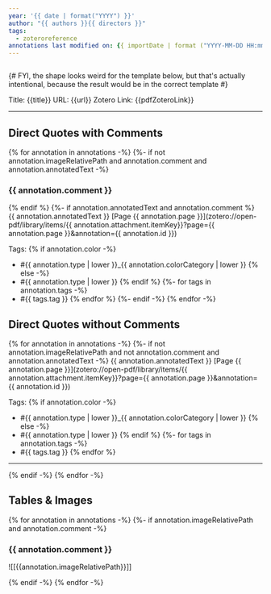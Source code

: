```yaml
---
year: '{{ date | format("YYYY") }}'
author: "{{ authors }}{{ directors }}"
tags:
  - zoteroreference
annotations last modified on: {{ importDate | format ("YYYY-MM-DD HH:mm:ss")}}
---
```


```toc
```

{# FYI, the shape looks weird for the template below, but that's actually intentional, because the result would be in the correct template #}

Title: {{title}}
URL: {{url}}
Zotero Link: {{pdfZoteroLink}}

---
## Direct Quotes with Comments

{% for annotation in annotations -%}
{%- if not annotation.imageRelativePath and annotation.comment and annotation.annotatedText -%}
### {{ annotation.comment }}
{% endif %}
{%- if annotation.annotatedText and annotation.comment %}
{{ annotation.annotatedText }} [Page {{ annotation.page }}](zotero://open-pdf/library/items/{{ annotation.attachment.itemKey}}?page={{ annotation.page }}&annotation={{ annotation.id }})

Tags:
{% if	annotation.color -%}
- #{{ annotation.type | lower }}_{{ annotation.colorCategory | lower }}
{% else -%}
- #{{ annotation.type | lower }}
{% endif %}
{%- for tags in annotation.tags -%}
- #{{ tags.tag }}
{% endfor %}
{%- endif -%}
{% endfor -%}

## Direct Quotes without Comments

{% for annotation in annotations -%}
{%- if not annotation.imageRelativePath and not annotation.comment and annotation.annotatedText -%}
{{ annotation.annotatedText }} [Page {{ annotation.page }}](zotero://open-pdf/library/items/{{ annotation.attachment.itemKey}}?page={{ annotation.page }}&annotation={{ annotation.id }})

Tags:
{% if	annotation.color -%}
- #{{ annotation.type | lower }}_{{ annotation.colorCategory | lower }}
{% else -%}
- #{{ annotation.type | lower }}
{% endif %}
{%- for tags in annotation.tags -%}
- #{{ tags.tag }}
{% endfor %}
---
{% endif -%}
{% endfor -%}

## Tables & Images

{% for annotation in annotations -%}
{%- if annotation.imageRelativePath and annotation.comment -%}
### {{ annotation.comment }}
![[{{annotation.imageRelativePath}}]]

{% endif -%}
{% endfor -%}
